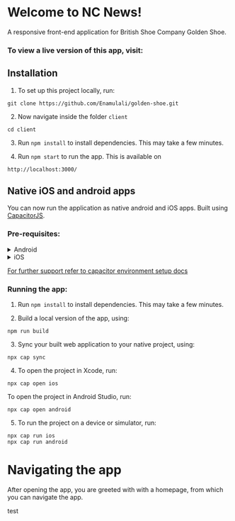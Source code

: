 # Welcome to NC News!

A responsive front-end application for British Shoe Company Golden Shoe.

### To view a live version of this app, visit:

## Installation

1. To set up this project locally, run:

```
git clone https://github.com/Enamulali/golden-shoe.git
```

2. Now navigate inside the folder `client`

```
cd client
```

3. Run `npm install` to install dependencies. This may take a few minutes.

4. Run `npm start` to run the app. This is available on

```
http://localhost:3000/
```

## Native iOS and android apps

You can now run the application as native android and iOS apps. Built using [CapacitorJS](https://capacitorjs.com/docs/).

### Pre-requisites:

<details>
<summary>Android</summary>
<br>
1. You should have android studio installed on your machine. Check here: https://developer.android.com/studio.
</details>

<details>
<summary>iOS</summary>
<br>
1. You should have XCode installed on your machine. You can install using the Apple App Store on your Mac. Check here: https://apps.apple.com/us/app/xcode/id497799835?mt=12

2. You should install Xcode command line tools:

```
xcode-select --install
```

3. Install Homebrew to install Cocoapods:

```
/bin/bash -c "$(curl -fsSL https://raw.githubusercontent.com/Homebrew/install/HEAD/install.sh)"
```

4. Install Cocoapods:

```
brew install cocoapods
```

5. Install Cocoapods without Homebrew:

```
sudo gem install cocoapods
```

<br>
</details>

[For further support refer to capacitor environment setup docs](https://capacitorjs.com/docs/getting-started/environment-setup)

### Running the app:

1. Run `npm install` to install dependencies. This may take a few minutes.

2. Build a local version of the app, using:

```
npm run build
```

3. Sync your built web application to your native project, using:

```
npx cap sync
```

4. To open the project in Xcode, run:

```
npx cap open ios
```

To open the project in Android Studio, run:

```
npx cap open android
```

5. To run the project on a device or simulator, run:

```
npx cap run ios
npx cap run android
```

# Navigating the app

After opening the app, you are greeted with with a homepage, from which you can navigate the app.

test
